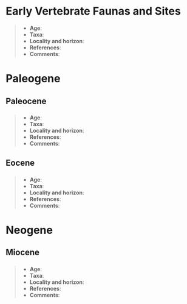 # Early Vertebrate Faunas and Sites
> - **Age**:
> - **Taxa**:
> - **Locality and horizon**:
> - **References**:
> - **Comments**: 

# Paleogene
## Paleocene
### 
### 
### 
### 
> - **Age**:
> - **Taxa**:
> - **Locality and horizon**:
> - **References**:
> - **Comments**:
## Eocene
### 
### 
### 
### 
> - **Age**:
> - **Taxa**:
> - **Locality and horizon**:
> - **References**:
> - **Comments**: 

# Neogene
## Miocene
### 
### 
### 
### 
> - **Age**:
> - **Taxa**:
> - **Locality and horizon**:
> - **References**:
> - **Comments**: 

